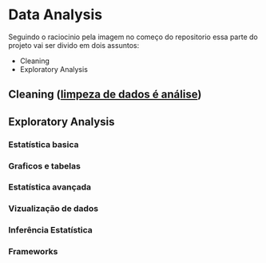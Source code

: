 # Data Analysis 

Seguindo o raciocinio pela imagem no começo do repositorio essa parte do projeto vai ser divido em dois assuntos: 
* Cleaning
* Exploratory Analysis

## Cleaning ([limpeza de dados é análise](https://counting.substack.com/p/data-cleaning-is-analysis-not-grunt))

## Exploratory Analysis
<h3>Estatística basica</h3>
<h3>Graficos e tabelas</h3>
<h3>Estatística avançada</h3>
<h3>Vizualização de dados</h3>
<h3>Inferência Estatística</h3>
<h3>Frameworks</h3>
